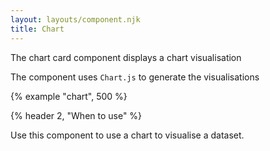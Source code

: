 ```yaml
---
layout: layouts/component.njk
title: Chart
---
```


The chart card component displays a chart visualisation

The component uses `Chart.js` to generate the visualisations

{% example "chart", 500 %}

{% header 2, "When to use" %}

Use this component to use a chart to visualise a dataset. 
